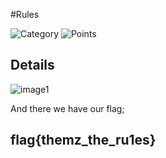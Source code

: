 #Rules

![Category](http://img.shields.io/badge/Category-TEST-orange?style=for-the-badge) ![Points](http://img.shields.io/badge/Points-50-brightgreen?style=for-the-badge)

## Details

![image1](https://github.com/CTSecUK/DEADFACE_CTF_2021/blob/main/images/test.png)

And there we have our flag;

## flag{themz_the_ru1es}
